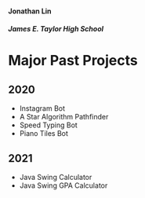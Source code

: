 #### Jonathan Lin
##### James E. Taylor High School

# Major Past Projects
## 2020
- Instagram Bot
- A Star Algorithm Pathfinder
- Speed Typing Bot
- Piano Tiles Bot

## 2021
- Java Swing Calculator
- Java Swing GPA Calculator
